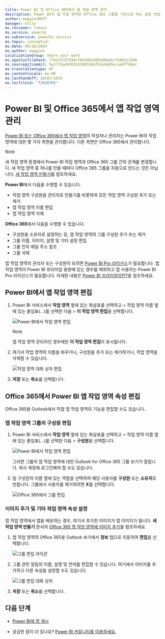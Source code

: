 ```yaml
---
title: Power BI 및 Office 365에서 앱 작업 영역 관리
description: Power BI의 앱 작업 영역은 Office 365 그룹을 기반으로 하는 공동 작업 환경을 제공합니다. Power BI 및 Office 365에서 앱 작업 영역을 관리합니다.
author: maggiesMSFT
manager: kfile
ms.reviewer: lukasz
ms.service: powerbi
ms.subservice: powerbi-service
ms.topic: conceptual
ms.date: 09/26/2019
ms.author: maggies
LocalizationGroup: Share your work
ms.openlocfilehash: 77be33787599cfbb50916093d0445cf586511d90
ms.sourcegitcommit: 5e277dae93832d10033defb2a9e85ecaa8ffb8ec
ms.translationtype: HT
ms.contentlocale: ko-KR
ms.lasthandoff: 10/07/2019
ms.locfileid: "72020765"
---
```

# <a name="manage-your-app-workspace-in-power-bi-and-office-365"></a>Power BI 및 Office 365에서 앱 작업 영역 관리

[Power BI 또는 Office 365에서 앱 작업 영역](service-create-distribute-apps.md)의 작성자나 관리자는 Power BI의 작업 영역에 대한 몇 가지 측면을 관리합니다. 다른 측면은 Office 365에서 관리합니다.

> [!NOTE]
> 새 작업 영역 환경에서 Power BI 작업 영역과 Office 365 그룹 간의 관계를 변경합니다. 새 작업 영역 중 하나를 만들 때마다 Office 365 그룹을 자동으로 만드는 것은 아닙니다. [새 작업 영역 만들기](service-create-the-new-workspaces.md)를 참조하세요.

**Power BI**에서 다음을 수행할 수 있습니다.

* 작업 영역 구성원을 관리자로 만들기를 비롯하여 모든 작업 영역 구성원 추가 또는 제거
* 앱 작업 영역 이름 편집
* 앱 작업 영역 삭제

**Office 365**에서 다음을 수행할 수 있습니다.

* 구성원을 소유자로 설정하는 등, 앱 작업 영역의 그룹 구성원 추가 또는 제거
* 그룹 이름, 이미지, 설명 및 기타 설정 편집
* 그룹 전자 메일 주소 참조
* 그룹 삭제

앱 작업 영역의 관리자 또는 구성원이 되려면 [Power BI Pro 라이선스](service-features-license-type.md)가 필요합니다. 앱 작업 영역이 Power BI 프리미엄 용량에 있는 경우를 제외하고 앱 사용자는 Power BI Pro 라이선스가 필요합니다. 자세한 내용은 [Power BI 프리미엄이란?](service-premium-what-is.md)을 참조하세요.

## <a name="edit-your-app-workspace-in-power-bi"></a>Power BI에서 앱 작업 영역 편집

1. Power BI 서비스에서 **작업 영역** 옆에 있는 화살표를 선택하고 > 작업 영역 이름 옆에 있는 줄임표(…)를 선택한 다음 > **이 작업 영역 편집**을 선택합니다.

   ![Power BI에서 작업 영역 편집](media/service-manage-app-workspace-in-power-bi-and-office-365/power-bi-app-ellipsis.png)

   > [!NOTE]
   > 앱 작업 영역 관리자인 경우에만 **이 작업 영역 편집**이 표시됩니다.

1. 여기서 작업 영역의 이름을 바꾸거나, 구성원을 추가 또는 제거하거나, 작업 영역을 삭제할 수 있습니다.

   ![작업 영역 대화 상자 편집](media/service-manage-app-workspace-in-power-bi-and-office-365/power-bi-app-edit-workspace.png)

1. **저장** 또는 **취소**를 선택합니다.

## <a name="edit-power-bi-app-workspace-properties-in-office-365"></a>Office 365에서 Power BI 앱 작업 영역 속성 편집

Office 365용 Outlook에서 직접 앱 작업 영역의 기능을 편집할 수도 있습니다.

### <a name="edit-the-members-of-the-app-workspace-group"></a>앱 작업 영역 그룹의 구성원 편집

1. Power BI 서비스에서 **작업 영역** 옆에 있는 화살표를 선택하고 > 작업 영역 이름 옆에 있는 줄임표(…)를 선택한 다음 > **구성원**을 선택합니다.

   ![Power BI에서 작업 영역 편집](media/service-manage-app-workspace-in-power-bi-and-office-365/power-bi-app-ellipsis-members.png)

   그러면 그룹의 앱 작업 영역에 대한 Outlook for Office 365 그룹 보기가 열립니다. 회사 계정에 로그인해야 할 수도 있습니다.

1. 팀 구성원의 이름 옆에 있는 역할을 선택하여 해당 사용자를 **구성원** 또는 **소유자**로 만듭니다. 그룹에서 사용자를 제거하려면 **X**를 선택합니다.

   ![Office 365에서 그룹 편집](media/service-manage-app-workspace-in-power-bi-and-office-365/pbi_managegroupo365.png)

### <a name="add-an-image-and-set-other-workspace-properties"></a>이미지 추가 및 기타 작업 영역 속성 설정

앱 작업 영역에서 앱을 배포하는 경우, 여기서 추가한 이미지가 앱 이미지가 됩니다. **새 작업 영역 만들기** 문서의 [Office 365 앱 작업 영역에 이미지 추가](service-create-workspaces.md#add-an-image-to-your-office-365-workspace-optional)를 참조하세요.

1. 앱 작업 영역의 Office 365용 Outlook 보기에서 **정보** 탭으로 이동하여 **편집**을 선택합니다.

    ![그룹 편집 아이콘](media/service-manage-app-workspace-in-power-bi-and-office-365/pbi_editgroupo365.png)
1. 그룹 관련 알림의 이름, 설명 및 언어를 편집할 수 있습니다. 여기에서 이미지를 추가하고 다른 속성을 설정할 수도 있습니다.

   ![그룹 편집 대화 상자](media/service-manage-app-workspace-in-power-bi-and-office-365/pbi_editgrpo365dialog.png)

1. **저장** 또는 **취소**를 선택합니다.

## <a name="next-steps"></a>다음 단계

* [Power BI에 앱 게시](service-create-distribute-apps.md)

* 궁금한 점이 더 있나요? [Power BI 커뮤니티를 이용하세요.](http://community.powerbi.com/)

